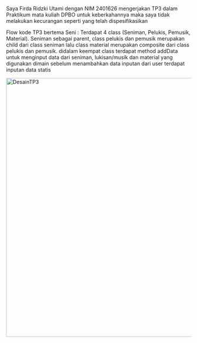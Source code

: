 Saya Firda Ridzki Utami dengan NIM 2401626 mengerjakan TP3 dalam Praktikum mata kuliah DPBO untuk keberkahannya maka saya tidak melakukan kecurangan seperti yang telah dispesifikasikan

Flow kode TP3 bertema Seni :
Terdapat 4 class (Seniman, Pelukis, Pemusik, Material). Seniman sebagai parent, class pelukis dan pemusik merupakan child dari class seniman lalu class material merupakan composite dari class pelukis dan pemusik.
didalam keempat class terdapat method addData untuk menginput data dari seniman, lukisan/musik dan material yang digunakan
dimain sebelum menambahkan data inputan dari user terdapat inputan data statis 

<img width="781" height="705" alt="DesainTP3" src="https://github.com/user-attachments/assets/0331798d-353e-407f-93c2-42414de7cfc0" />

    

    
    
